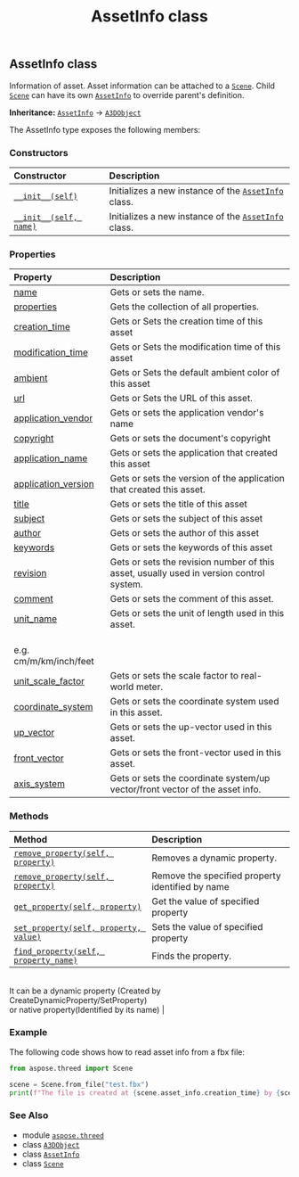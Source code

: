 ﻿---
title: AssetInfo class
second_title: Aspose.3D for Python via .NET API References
description: 
type: docs
weight: 20
url: /python-net/aspose.threed/assetinfo/
is_root: false
---

## AssetInfo class

Information of asset.
Asset information can be attached to a [`Scene`](/3d/python-net/aspose.threed/scene).
Child [`Scene`](/3d/python-net/aspose.threed/scene) can have its own [`AssetInfo`](/3d/python-net/aspose.threed/assetinfo) to override parent's definition.



**Inheritance:** [`AssetInfo`](/3d/python-net/aspose.threed/assetinfo) → 
[`A3DObject`](/3d/python-net/aspose.threed/a3dobject)



The AssetInfo type exposes the following members:

### Constructors
| Constructor | Description |
| :- | :- |
| [`__init__(self)`](/3d/python-net/aspose.threed/assetinfo/__init__/#) | Initializes a new instance of the [`AssetInfo`](/3d/python-net/aspose.threed/assetinfo) class. |
| [`__init__(self, name)`](/3d/python-net/aspose.threed/assetinfo/__init__/#str) | Initializes a new instance of the [`AssetInfo`](/3d/python-net/aspose.threed/assetinfo) class. |


### Properties
| Property | Description |
| :- | :- |
| [name](/3d/python-net/aspose.threed/assetinfo/name) | Gets or sets the name. |
| [properties](/3d/python-net/aspose.threed/assetinfo/properties) | Gets the collection of all properties. |
| [creation_time](/3d/python-net/aspose.threed/assetinfo/creation_time) | Gets or Sets the creation time of this asset |
| [modification_time](/3d/python-net/aspose.threed/assetinfo/modification_time) | Gets or Sets the modification time of this asset |
| [ambient](/3d/python-net/aspose.threed/assetinfo/ambient) | Gets or Sets the default ambient color of this asset |
| [url](/3d/python-net/aspose.threed/assetinfo/url) | Gets or Sets the URL of this asset. |
| [application_vendor](/3d/python-net/aspose.threed/assetinfo/application_vendor) | Gets or sets the application vendor's name |
| [copyright](/3d/python-net/aspose.threed/assetinfo/copyright) | Gets or sets the document's copyright |
| [application_name](/3d/python-net/aspose.threed/assetinfo/application_name) | Gets or sets the application that created this asset |
| [application_version](/3d/python-net/aspose.threed/assetinfo/application_version) | Gets or sets the version of the application that created this asset. |
| [title](/3d/python-net/aspose.threed/assetinfo/title) | Gets or sets the title of this asset |
| [subject](/3d/python-net/aspose.threed/assetinfo/subject) | Gets or sets the subject of this asset |
| [author](/3d/python-net/aspose.threed/assetinfo/author) | Gets or sets the author of this asset |
| [keywords](/3d/python-net/aspose.threed/assetinfo/keywords) | Gets or sets the keywords of this asset |
| [revision](/3d/python-net/aspose.threed/assetinfo/revision) | Gets or sets the revision number of this asset, usually used in version control system. |
| [comment](/3d/python-net/aspose.threed/assetinfo/comment) | Gets or sets the comment of this asset. |
| [unit_name](/3d/python-net/aspose.threed/assetinfo/unit_name) | Gets or sets the unit of length used in this asset.<br/>e.g. cm/m/km/inch/feet |
| [unit_scale_factor](/3d/python-net/aspose.threed/assetinfo/unit_scale_factor) | Gets or sets the scale factor to real-world meter. |
| [coordinate_system](/3d/python-net/aspose.threed/assetinfo/coordinate_system) | Gets or sets the coordinate system used in this asset. |
| [up_vector](/3d/python-net/aspose.threed/assetinfo/up_vector) | Gets or sets the up-vector used in this asset. |
| [front_vector](/3d/python-net/aspose.threed/assetinfo/front_vector) | Gets or sets the front-vector used in this asset. |
| [axis_system](/3d/python-net/aspose.threed/assetinfo/axis_system) | Gets or sets the coordinate system/up vector/front vector of the asset info. |


### Methods
| Method | Description |
| :- | :- |
| [`remove_property(self, property)`](/3d/python-net/aspose.threed/assetinfo/remove_property/#aspose.threed.property) | Removes a dynamic property. |
| [`remove_property(self, property)`](/3d/python-net/aspose.threed/assetinfo/remove_property/#str) | Remove the specified property identified by name |
| [`get_property(self, property)`](/3d/python-net/aspose.threed/assetinfo/get_property/#str) | Get the value of specified property |
| [`set_property(self, property, value)`](/3d/python-net/aspose.threed/assetinfo/set_property/#str-any) | Sets the value of specified property |
| [`find_property(self, property_name)`](/3d/python-net/aspose.threed/assetinfo/find_property/#str) | Finds the property.<br/>It can be a dynamic property (Created by CreateDynamicProperty/SetProperty) <br/>or native property(Identified by its name) |



### Example 


The following code shows how to read asset info from a fbx file:

```python
from aspose.threed import Scene

scene = Scene.from_file("test.fbx")
print(f"The file is created at {scene.asset_info.creation_time} by {scene.asset_info.application_name} {scene.asset_info.application_version} ")

```

### See Also
* module [`aspose.threed`](..)
* class [`A3DObject`](/3d/python-net/aspose.threed/a3dobject)
* class [`AssetInfo`](/3d/python-net/aspose.threed/assetinfo)
* class [`Scene`](/3d/python-net/aspose.threed/scene)
